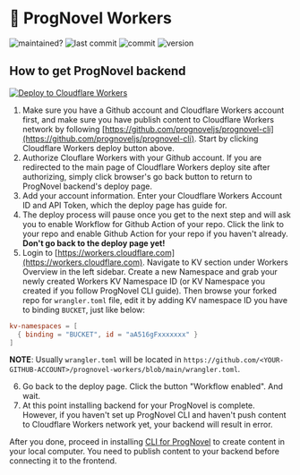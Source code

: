 # 🤖 ProgNovel Workers

![maintained?](https://img.shields.io/badge/maintained%3F-yes-green.svg)
![last commit](https://img.shields.io/github/last-commit/prognoveljs/prognovel-workers/develop)
![commit](https://img.shields.io/github/commit-activity/m/prognoveljs/prognovel-workers/develop)
![version](https://img.shields.io/github/package-json/v/prognoveljs/prognovel-workers)

## How to get ProgNovel backend

[![Deploy to Cloudflare Workers](https://deploy.workers.cloudflare.com/button)](https://deploy.workers.cloudflare.com/?url=https://github.com/prognoveljs/prognovel-workers)

1. Make sure you have a Github account and Cloudflare Workers account first, and make sure you have publish content to Cloudflare Workers network by following [https://github.com/prognoveljs/prognovel-cli](https://github.com/prognoveljs/prognovel-cli). Start by clicking Cloudflare Workers deploy button above.
2. Authorize Clouflare Workers with your Github account. If you are redirected to the main page of Cloudflare Workers deploy site after authorizing, simply click browser's go back button to return to ProgNovel backend's deploy page.
3. Add your account information. Enter your Cloudflare Workers Account ID and API Token, which the deploy page has guide for.
4. The deploy process will pause once you get to the next step and will ask you to enable Workflow for Github Action of your repo. Click the link to your repo and enable Github Action for your repo if you haven't already. **Don't go back to the deploy page yet!**
5. Login to [https://workers.cloudflare.com](https://workers.cloudflare.com). Navigate to KV section under Workers Overview in the left sidebar. Create a new Namespace and grab your newly created Workers KV Namespace ID (or KV Namespace you created if you follow ProgNovel CLI guide). Then browse your forked repo for `wrangler.toml` file, edit it by adding KV namespace ID you have to binding `BUCKET`, just like below:

```toml
kv-namespaces = [
  { binding = "BUCKET", id = "aA516gFxxxxxxx" }
]
```

**NOTE**: Usually `wrangler.toml` will be located in `https://github.com/<YOUR-GITHUB-ACCOUNT>/prognovel-workers/blob/main/wrangler.toml`.

6. Go back to the deploy page. Click the button "Workflow enabled". And wait.
7. At this point installing backend for your ProgNovel is complete. However, if you haven't set up ProgNovel CLI and haven't push content to Cloudflare Workers network yet, your backend will result in error.

After you done, proceed in installing [CLI for ProgNovel](https://github.com/prognoveljs/prognovel-cli) to create content in your local computer. You need to publish content to your backend before connecting it to the frontend.
